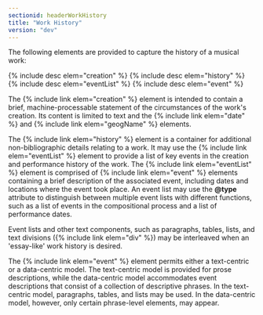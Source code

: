 ```yaml
---
sectionid: headerWorkHistory
title: "Work History"
version: "dev"
---
```


The following elements are provided to capture the history of a musical work:



{% include desc elem="creation" %}
{% include desc elem="history" %}
{% include desc elem="eventList" %}
{% include desc elem="event" %}




The {% include link elem="creation" %} element is intended to contain a brief,
machine-processable statement of the circumstances of the work's creation. Its content
is
limited to text and the {% include link elem="date" %} and {% include link elem="geogName" %}
elements.

The {% include link elem="history" %} element is a container for additional non-bibliographic
details relating to a work. It may use the {% include link elem="eventList" %} element to
provide a list of key events in the creation and performance history of the work.
The {% include link elem="eventList" %} element is comprised of {% include link elem="event" %} elements
containing a brief description of the associated event, including dates and locations
where
the event took place. An event list may use the **@type** attribute to distinguish
between multiple event lists with different functions, such as a list of events in
the
compositional process and a list of performance dates.

Event lists and other text components, such as paragraphs, tables, lists, and text
divisions ({% include link elem="div" %}) may be interleaved when an 'essay-like' work history
is desired.

The {% include link elem="event" %} element permits either a text-centric or a data-centric
model. The text-centric model is provided for prose descriptions, while the data-centric
model accommodates event descriptions that consist of a collection of descriptive
phrases.
In the text-centric model, paragraphs, tables, and lists may be used. In the data-centric
model, however, only certain phrase-level elements, may appear.


